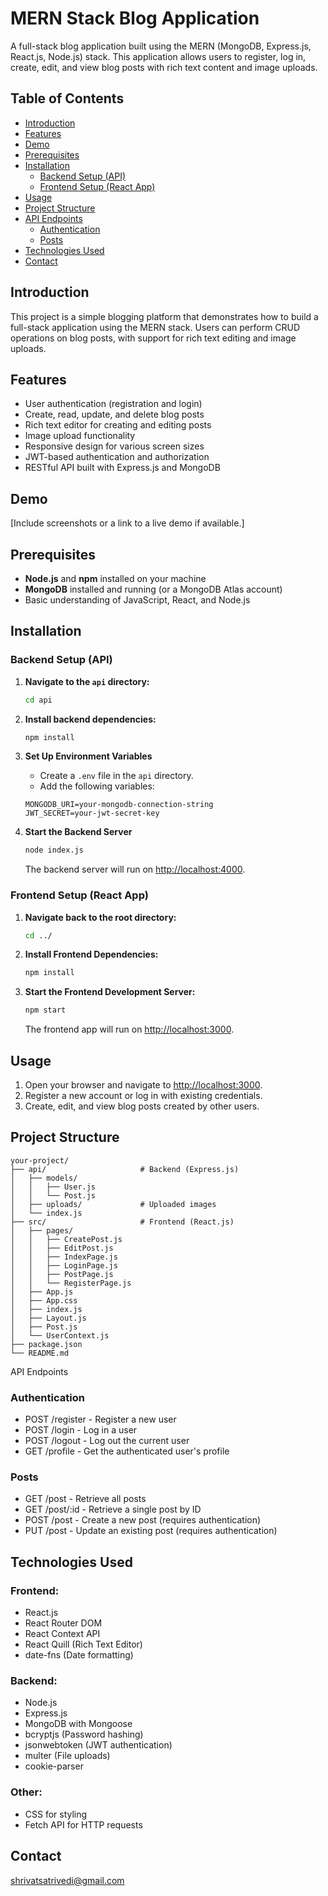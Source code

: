 # MERN Stack Blog Application

A full-stack blog application built using the MERN (MongoDB, Express.js, React.js, Node.js) stack. This application allows users to register, log in, create, edit, and view blog posts with rich text content and image uploads.

## Table of Contents

- [Introduction](#introduction)
- [Features](#features)
- [Demo](#demo)
- [Prerequisites](#prerequisites)
- [Installation](#installation)
  - [Backend Setup (API)](#backend-setup-api)
  - [Frontend Setup (React App)](#frontend-setup-react-app)
- [Usage](#usage)
- [Project Structure](#project-structure)
- [API Endpoints](#api-endpoints)
  - [Authentication](#authentication)
  - [Posts](#posts)
- [Technologies Used](#technologies-used)
- [Contact](#contact)

## Introduction

This project is a simple blogging platform that demonstrates how to build a full-stack application using the MERN stack. Users can perform CRUD operations on blog posts, with support for rich text editing and image uploads.

## Features

- User authentication (registration and login)
- Create, read, update, and delete blog posts
- Rich text editor for creating and editing posts
- Image upload functionality
- Responsive design for various screen sizes
- JWT-based authentication and authorization
- RESTful API built with Express.js and MongoDB

## Demo

[Include screenshots or a link to a live demo if available.]

## Prerequisites

- **Node.js** and **npm** installed on your machine
- **MongoDB** installed and running (or a MongoDB Atlas account)
- Basic understanding of JavaScript, React, and Node.js

## Installation

### Backend Setup (API)

1. **Navigate to the `api` directory:**

   ```bash
   cd api

2. **Install backend dependencies:**

    ```bash
    npm install
    ```

3. **Set Up Environment Variables**

    - Create a `.env` file in the `api` directory.
    - Add the following variables:

    ```env
    MONGODB_URI=your-mongodb-connection-string
    JWT_SECRET=your-jwt-secret-key
    ```

4. **Start the Backend Server**

    ```bash
    node index.js
    ```
    The backend server will run on [http://localhost:4000](http://localhost:4000).

### Frontend Setup (React App)

1. **Navigate back to the root directory:**

    ```bash
    cd ../
    ```

2. **Install Frontend Dependencies:**

    ```bash
    npm install
    ```

3. **Start the Frontend Development Server:**

    ```bash
    npm start
    ```
    The frontend app will run on [http://localhost:3000](http://localhost:3000).

## Usage

1. Open your browser and navigate to [http://localhost:3000](http://localhost:3000).
2. Register a new account or log in with existing credentials.
3. Create, edit, and view blog posts created by other users.

## Project Structure

```plaintext
your-project/
├── api/                     # Backend (Express.js)
│   ├── models/
│   │   ├── User.js
│   │   └── Post.js
│   ├── uploads/             # Uploaded images
│   └── index.js
├── src/                     # Frontend (React.js)
│   ├── pages/
│   │   ├── CreatePost.js
│   │   ├── EditPost.js
│   │   ├── IndexPage.js
│   │   ├── LoginPage.js
│   │   ├── PostPage.js
│   │   └── RegisterPage.js
│   ├── App.js
│   ├── App.css
│   ├── index.js
│   ├── Layout.js
│   ├── Post.js
│   └── UserContext.js
├── package.json
└── README.md

```

API Endpoints

### Authentication
- POST /register - Register a new user
- POST /login - Log in a user
- POST /logout - Log out the current user
- GET /profile - Get the authenticated user's profile

### Posts
- GET /post - Retrieve all posts
- GET /post/:id - Retrieve a single post by ID
- POST /post - Create a new post (requires authentication)
- PUT /post - Update an existing post (requires authentication)


## Technologies Used

### Frontend:
- React.js
- React Router DOM
- React Context API
- React Quill (Rich Text Editor)
- date-fns (Date formatting)

### Backend:
- Node.js
- Express.js
- MongoDB with Mongoose
- bcryptjs (Password hashing)
- jsonwebtoken (JWT authentication)
- multer (File uploads)
- cookie-parser

### Other:
- CSS for styling
- Fetch API for HTTP requests

 
## Contact
shrivatsatrivedi@gmail.com
